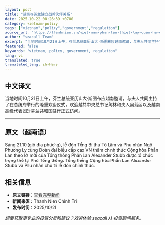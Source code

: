 ```yaml
---
layout: post
title: "越南与芬兰建立战略伙伴关系"
date: 2025-10-22 08:26:39 +0700
category: vietnam-policy
tags: ["vietnam","policy","government","regulation"]
source_url: "https://thanhnien.vn/viet-nam-phan-lan-thiet-lap-quan-he-doi-tac-chien-luoc-185251021225837609.htm"
author: "seacall Team"
excerpt: "当地时间10月21日上午，芬兰总统亚历山大·斯图布应越南邀请，与夫人共同主持了在总统府举行的隆重欢迎仪式，欢迎越共中央总书记陶林和夫人吴芳丽以及越南高级代表团对芬兰共和国进行正式访问。..."
featured: false
keywords: "vietnam, policy, government, regulation"
lang: vi
translated: true
translated_lang: zh-Hans
---
```


## 中文译文

当地时间10月21日上午，芬兰总统亚历山大·斯图布应越南邀请，与夫人共同主持了在总统府举行的隆重欢迎仪式，欢迎越共中央总书记陶林和夫人吴芳丽以及越南高级代表团对芬兰共和国进行正式访问。

---

## 原文（越南语）

S&aacute;ng 21.10 (giờ địa phương), lễ đ&oacute;n Tổng B&iacute; thư T&ocirc; L&acirc;m v&agrave; Phu nh&acirc;n Ng&ocirc; Phương Ly c&ugrave;ng Đo&agrave;n đại biểu cấp cao VN thăm ch&iacute;nh thức Cộng h&ograve;a Phần Lan theo lời mời của Tổng thống Phần Lan Alexander Stubb được tổ chức trọng thể tại Phủ Tổng thống. Tổng thống Cộng h&ograve;a Phần Lan Alexander Stubb v&agrave; Phu nh&acirc;n chủ tr&igrave; lễ đ&oacute;n ch&iacute;nh thức.

## 相关信息

- **原文链接**：[查看完整新闻](https://thanhnien.vn/viet-nam-phan-lan-thiet-lap-quan-he-doi-tac-chien-luoc-185251021225837609.htm)
- **新闻来源**：Thanh Nien Chinh Tri
- **发布时间**：2025/10/21

*想要获取更专业的投资分析和建议？欢迎体验 seacall AI 投资顾问服务。*